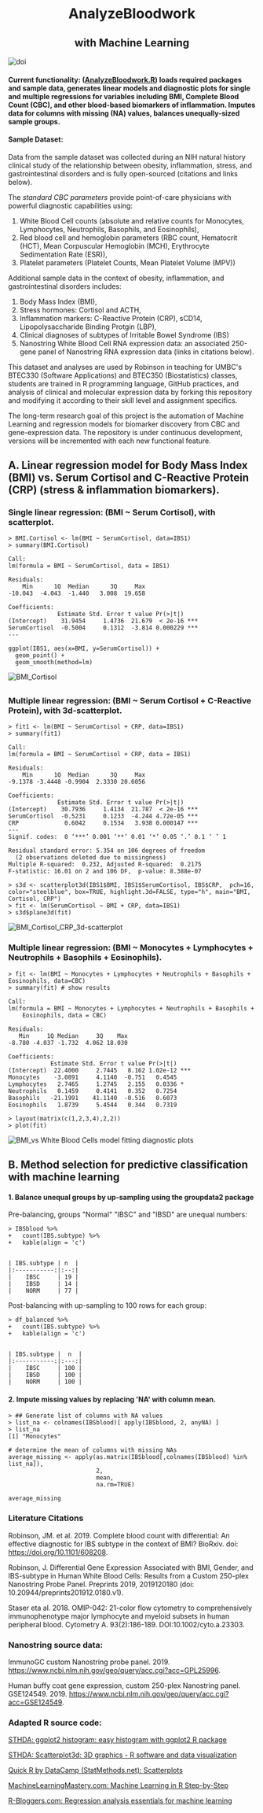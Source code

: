 <h1 align="center">
AnalyzeBloodwork</h1>
<h2 align="center">
with Machine Learning</h2>

![doi](../master/Images/zenodo.3373938.svg?sanitize=true)
#### Current functionality: ([AnalyzeBloodwork.R](scripts/AnalyzeBloodwork.R)) loads required packages and sample data, generates linear models and diagnostic plots for single and multiple regressions for variables including BMI, Complete Blood Count (CBC), and other blood-based biomarkers of inflammation.  Imputes data for columns with missing (NA) values, balances unequally-sized sample groups.

#### Sample Dataset:
Data from the sample dataset was collected during an NIH natural history clinical study of the relationship between obesity, inflammation, stress, and gastrointestinal disorders and is fully open-sourced (citations and links below).  

The <em>standard CBC parameters</em> provide point-of-care physicians with powerful diagnostic capabilities using: 
1) White Blood Cell counts (absolute and relative counts for Monocytes, Lymphocytes, Neutrophils, Basophils, and Eosinophils), 
2) Red blood cell and hemoglobin parameters (RBC count, Hematocrit (HCT), Mean Corpuscular Hemoglobin (MCH), Erythrocyte Sedimentation Rate (ESR)), 
3) Platelet parameters (Platelet Counts, Mean Platelet Volume (MPV))

Additional sample data in the context of obesity, inflammation, and gastrointestinal disorders includes:
1) Body Mass Index (BMI), 
2) Stress hormones: Cortisol and ACTH,
3) Inflammation markers: C-Reactive Protein (CRP), sCD14, Lipopolysaccharide Binding Protgin (LBP),
4) Clinical diagnoses of subtypes of Irritable Bowel Syndrome (IBS)
5) Nanostring White Blood Cell RNA expression data: an associated 250-gene panel of Nanostring RNA expression data (links in citations below).

This dataset and analyses are used by Robinson in teaching for UMBC's BTEC330 (Software Applications) and BTEC350 (Biostatistics) classes, students are trained in R programming language, GitHub practices, and analysis of clinical and molecular expression data by forking this repository and modifying it according to their skill level and assignment specifics.

The long-term research goal of this project is the automation of Machine Learning and regression models for biomarker discovery from CBC and gene-expression data. The repository is under continuous development, versions will be incremented with each new functional feature. 

## A. Linear regression model for Body Mass Index (BMI) vs. Serum Cortisol and C-Reactive Protein (CRP) (stress & inflammation biomarkers).
### Single linear regression: (BMI ~ Serum Cortisol), with scatterplot.
```
> BMI.Cortisol <- lm(BMI ~ SerumCortisol, data=IBS1)
> summary(BMI.Cortisol)

Call:
lm(formula = BMI ~ SerumCortisol, data = IBS1)

Residuals:
    Min      1Q  Median      3Q     Max 
-10.043  -4.043  -1.440   3.008  19.658 

Coefficients:
              Estimate Std. Error t value Pr(>|t|)    
(Intercept)    31.9454     1.4736  21.679  < 2e-16 ***
SerumCortisol  -0.5004     0.1312  -3.814 0.000229 ***
---
```
```
ggplot(IBS1, aes(x=BMI, y=SerumCortisol)) +
  geom_point() +    
  geom_smooth(method=lm) 
```
![BMI_Cortisol](../master/Images/CORTxBMI.png?sanitize=true)
##

### Multiple linear regression: (BMI ~ Serum Cortisol + C-Reactive Protein), with 3d-scatterplot. 
```
> fit1 <- lm(BMI ~ SerumCortisol + CRP, data=IBS1)
> summary(fit1)

Call:
lm(formula = BMI ~ SerumCortisol + CRP, data = IBS1)

Residuals:
    Min      1Q  Median      3Q     Max 
-9.1378 -3.4448 -0.9904  2.3330 20.6056 

Coefficients:
              Estimate Std. Error t value Pr(>|t|)    
(Intercept)    30.7936     1.4134  21.787  < 2e-16 ***
SerumCortisol  -0.5231     0.1233  -4.244 4.72e-05 ***
CRP             0.6042     0.1534   3.938 0.000147 ***
---
Signif. codes:  0 ‘***’ 0.001 ‘**’ 0.01 ‘*’ 0.05 ‘.’ 0.1 ‘ ’ 1

Residual standard error: 5.354 on 106 degrees of freedom
  (2 observations deleted due to missingness)
Multiple R-squared:  0.232,	Adjusted R-squared:  0.2175 
F-statistic: 16.01 on 2 and 106 DF,  p-value: 8.388e-07
```
```
> s3d <- scatterplot3d(IBS1$BMI, IBS1$SerumCortisol, IBS$CRP,  pch=16, color="steelblue", box=TRUE, highlight.3d=FALSE, type="h", main="BMI, Cortisol, CRP")
> fit <- lm(SerumCortisol ~ BMI + CRP, data=IBS1)
> s3d$plane3d(fit)
```
![BMI_Cortisol_CRP_3d-scatterplot](../master/Images/MultipleRegression_3way.png?sanitize=true)

### Multiple linear regression: (BMI ~ Monocytes + Lymphocytes + Neutrophils + Basophils + Eosinophils). 

```
> fit <- lm(BMI ~ Monocytes + Lymphocytes + Neutrophils + Basophils + Eosinophils, data=CBC)
> summary(fit) # show results

Call:
lm(formula = BMI ~ Monocytes + Lymphocytes + Neutrophils + Basophils + 
    Eosinophils, data = CBC)

Residuals:
   Min     1Q Median     3Q    Max 
-8.780 -4.037 -1.732  4.062 18.030 

Coefficients:
            Estimate Std. Error t value Pr(>|t|)    
(Intercept)  22.4000     2.7445   8.162 1.02e-12 ***
Monocytes    -3.0891     4.1140  -0.751   0.4545    
Lymphocytes   2.7465     1.2745   2.155   0.0336 *  
Neutrophils   0.1459     0.4141   0.352   0.7254    
Basophils   -21.1991    41.1140  -0.516   0.6073    
Eosinophils   1.8739     5.4544   0.344   0.7319

> layout(matrix(c(1,2,3,4),2,2))
> plot(fit)
```

![BMI_vs White Blood Cells model fitting diagnostic plots](../master/fig_output/BMI_CBC_fit.png?sanitize=true)

## B. Method selection for predictive classification with machine learning
#### 1. Balance unequal groups by up-sampling using the groupdata2 package 

Pre-balancing, groups "Normal" "IBSC" and "IBSD" are unequal numbers:

```
> IBSblood %>%
+   count(IBS.subtype) %>%
+   kable(align = 'c')


| IBS.subtype | n  |
|:-----------:|:--:|
|    IBSC     | 19 |
|    IBSD     | 14 |
|    NORM     | 77 |

```
Post-balancing with up-sampling to 100 rows for each group:
```
> df_balanced %>%
+   count(IBS.subtype) %>%
+   kable(align = 'c')


| IBS.subtype |  n  |
|:-----------:|:---:|
|    IBSC     | 100 |
|    IBSD     | 100 |
|    NORM     | 100 |
```
#### 2. Impute missing values by replacing 'NA' with column mean. 

```
> ## Generate list of columns with NA values
> list_na <- colnames(IBSblood)[ apply(IBSblood, 2, anyNA) ]
> list_na
[1] "Monocytes"
```
```
# determine the mean of columns with missing NAs
average_missing <- apply(as.matrix(IBSblood[,colnames(IBSblood) %in% list_na]), 
                         2, 
                         mean, 
                         na.rm=TRUE)

average_missing
```



### Literature Citations
Robinson, JM. et al. 2019. Complete blood count with differential: An effective diagnostic for IBS subtype in the context of BMI? BioRxiv. doi: https://doi.org/10.1101/608208.

Robinson, J. Differential Gene Expression Associated with BMI, Gender, and IBS-subtype in Human White Blood Cells: Results from a Custom 250-plex Nanostring Probe Panel. Preprints 2019, 2019120180 (doi: 10.20944/preprints201912.0180.v1).

Staser eta al. 2018. OMIP-042: 21-color flow cytometry to comprehensively immunophenotype major lymphocyte and myeloid subsets in human peripheral blood. Cytometry A. 93(2):186-189. DOI:10.1002/cyto.a.23303. 

### Nanostring source data: 
ImmunoGC custom Nanostring probe panel. 2019.  https://www.ncbi.nlm.nih.gov/geo/query/acc.cgi?acc=GPL25996. 

Human buffy coat gene expression, custom 250-plex Nanostring panel. GSE124549. 2019. https://www.ncbi.nlm.nih.gov/geo/query/acc.cgi?acc=GSE124549.  


### Adapted R source code:
[STHDA: ggplot2 histogram: easy histogram with ggplot2 R package](http://www.sthda.com/english/articles/40-regression-analysis/167-simple-linear-regression-in-r/)

[STHDA: Scatterplot3d: 3D graphics - R software and data visualization](http://www.sthda.com/english/wiki/scatterplot3d-3d-graphics-r-software-and-data-visualization)

[Quick R by DataCamp (StatMethods.net): Scatterplots](https://www.statmethods.net/graphs/scatterplot.html)

[MachineLearningMastery.com: Machine Learning in R Step-by-Step](https://machinelearningmastery.com/machine-learning-in-r-step-by-step/)

[R-Bloggers.com: Regression analysis essentials for machine learning](https://www.r-bloggers.com/2018/03/regression-analysis-essentials-for-machine-learning/)


